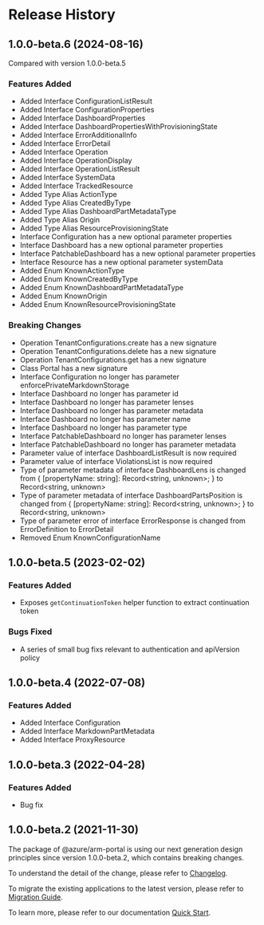 # Release History
    
## 1.0.0-beta.6 (2024-08-16)
Compared with version 1.0.0-beta.5
    
### Features Added

  - Added Interface ConfigurationListResult
  - Added Interface ConfigurationProperties
  - Added Interface DashboardProperties
  - Added Interface DashboardPropertiesWithProvisioningState
  - Added Interface ErrorAdditionalInfo
  - Added Interface ErrorDetail
  - Added Interface Operation
  - Added Interface OperationDisplay
  - Added Interface OperationListResult
  - Added Interface SystemData
  - Added Interface TrackedResource
  - Added Type Alias ActionType
  - Added Type Alias CreatedByType
  - Added Type Alias DashboardPartMetadataType
  - Added Type Alias Origin
  - Added Type Alias ResourceProvisioningState
  - Interface Configuration has a new optional parameter properties
  - Interface Dashboard has a new optional parameter properties
  - Interface PatchableDashboard has a new optional parameter properties
  - Interface Resource has a new optional parameter systemData
  - Added Enum KnownActionType
  - Added Enum KnownCreatedByType
  - Added Enum KnownDashboardPartMetadataType
  - Added Enum KnownOrigin
  - Added Enum KnownResourceProvisioningState

### Breaking Changes

  - Operation TenantConfigurations.create has a new signature
  - Operation TenantConfigurations.delete has a new signature
  - Operation TenantConfigurations.get has a new signature
  - Class Portal has a new signature
  - Interface Configuration no longer has parameter enforcePrivateMarkdownStorage
  - Interface Dashboard no longer has parameter id
  - Interface Dashboard no longer has parameter lenses
  - Interface Dashboard no longer has parameter metadata
  - Interface Dashboard no longer has parameter name
  - Interface Dashboard no longer has parameter type
  - Interface PatchableDashboard no longer has parameter lenses
  - Interface PatchableDashboard no longer has parameter metadata
  - Parameter value of interface DashboardListResult is now required
  - Parameter value of interface ViolationsList is now required
  - Type of parameter metadata of interface DashboardLens is changed from {
        [propertyName: string]: Record<string, unknown>;
    } to Record<string, unknown>
  - Type of parameter metadata of interface DashboardPartsPosition is changed from {
        [propertyName: string]: Record<string, unknown>;
    } to Record<string, unknown>
  - Type of parameter error of interface ErrorResponse is changed from ErrorDefinition to ErrorDetail
  - Removed Enum KnownConfigurationName
    
## 1.0.0-beta.5 (2023-02-02)

### Features Added

  - Exposes `getContinuationToken` helper function to extract continuation token

### Bugs Fixed

  - A series of small bug fixs relevant to authentication and apiVersion policy

## 1.0.0-beta.4 (2022-07-08)
    
### Features Added

  - Added Interface Configuration
  - Added Interface MarkdownPartMetadata
  - Added Interface ProxyResource
    
## 1.0.0-beta.3 (2022-04-28)

### Features Added

  - Bug fix

## 1.0.0-beta.2 (2021-11-30)

The package of @azure/arm-portal is using our next generation design principles since version 1.0.0-beta.2, which contains breaking changes.

To understand the detail of the change, please refer to [Changelog](https://aka.ms/js-track2-changelog).

To migrate the existing applications to the latest version, please refer to [Migration Guide](https://aka.ms/js-track2-migration-guide).

To learn more, please refer to our documentation [Quick Start](https://aka.ms/azsdk/js/mgmt/quickstart).
